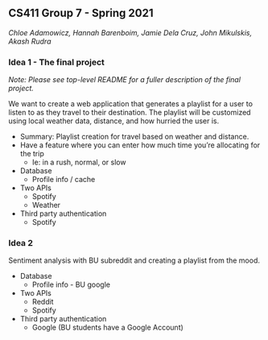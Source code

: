 ## CS411 Group 7 - Spring 2021
*Chloe Adamowicz, Hannah Barenboim, Jamie Dela Cruz, John Mikulskis, Akash Rudra*

### Idea 1 - The final project 
*Note: Please see top-level README for a fuller description of the final project.*

We want to create a web application that generates a playlist for a user to listen to as they travel to their destination. The playlist will be customized using local weather data, distance, and how hurried the user is. 
- Summary: Playlist creation for travel based on weather and distance.
- Have a feature where you can enter how much time you’re allocating for the trip
    - Ie: in a rush, normal, or slow
- Database
    - Profile info / cache
- Two APIs
    - Spotify
    - Weather
- Third party authentication
    - Spotify

### Idea 2
Sentiment analysis with BU subreddit and creating a playlist from the mood.
- Database
    - Profile info - BU google
- Two APIs
    - Reddit 
    - Spotify
- Third party authentication
    - Google (BU students have a Google Account)
